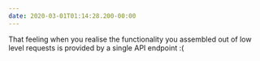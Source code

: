 ```yaml
---
date: 2020-03-01T01:14:28.200-00:00
---
```

That feeling when you realise the functionality you assembled out of low level requests is provided by a single API endpoint :(
